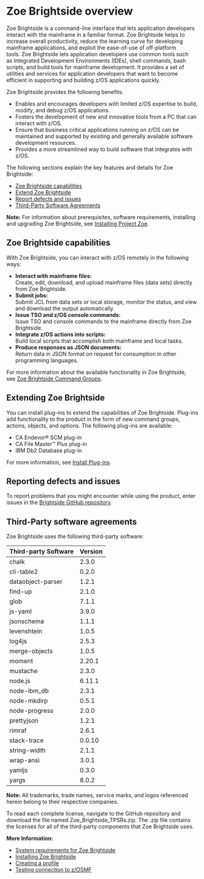 
# Zoe Brightside overview
Zoe Brightside is a command-line interface that lets application developers interact with the mainframe in a familiar format. Zoe Brightside helps to increase overall productivity, reduce the learning curve for developing mainframe applications, and exploit the ease-of-use of off-platform tools. Zoe Brightside lets application developers use common tools such as Integrated Development Environments (IDEs), shell commands, bash scripts, and build tools for mainframe development. It provides a set of utilities and services for application developers that want to become efficient in supporting and building z/OS applications quickly.

Zoe Brightside provides the following benefits:

  - Enables and encourages developers with limited z/OS expertise to build, modify, and debug z/OS applications.
  - Fosters the development of new and innovative tools from a PC that can interact with z/OS.
  - Ensure that business critical applications running on z/OS can be maintained and supported by existing and generally available software development resources.
  - Provides a more streamlined way to build software that integrates with z/OS. 

The following sections explain the key features and details for Zoe Brightside:

  - [Zoe Brightside capabilities](#zoe-brightside-capabilities)
  - [Extend Zoe Brightside](#extend-zoe-brightside)
  - [Report defects and issues](#report-defects-and-issues)
  - [Third-Party Software Agreements](#third-party-software-agreements)

**Note:** For information about prerequisites, software requirements, installing and upgrading Zoe Brightside, see
[Installing Project Zoe](installandconfig.md).

## Zoe Brightside capabilities

With Zoe Brightside, you can interact with z/OS remotely in the following ways:

  - **Interact with mainframe files:**   
    Create, edit, download, and
    upload mainframe files (data sets) directly from Zoe Brightside. 
  - **Submit jobs:**    
    Submit JCL from data sets or local storage, monitor the status, and view and download the output automatically.
  - **Issue TSO and z/OS console commands:**    
    Issue TSO and console commands to the mainframe directly from Zoe Brightside.
  - **Integrate z/OS actions into scripts:**    
    Build local scripts that accomplish both mainframe and local tasks. 
  - **Produce responses as JSON documents:**    
    Return data in JSON format on request for consumption in other programming languages.

For more information about the available functionality in Zoe Brightside, see [Zoe Brightside Command Groups](cli-commandgroups.md).

## Extending Zoe Brightside

You can install plug-ins to extend the capabilities of Zoe Brightside. Plug-ins add functionality to the product in the form of new command groups, actions, objects, and options.  The following plug-ins are available:

  - CA Endevor® SCM plug-in
  - CA File Master™ Plus plug-in
  - IBM Db2 Database plug-in

For more information, see [Install Plug-ins](cli-installplugins.md).

## Reporting defects and issues
To report problems that you might encounter while using the product, enter issues in the [Brightside GitHub repository](https://github.com/gizafoundation/brightside/issues).

## Third-Party software agreements

Zoe Brightside uses the following third-party software:

| Third-party Software | Version |
| ----------------- | ------- |
| chalk             | 2.3.0  |
| cli-table2        | 0.2.0  |
| dataobject-parser | 1.2.1  |
| find-up           | 2.1.0  |
| glob              | 7.1.1  |
| js-yaml           | 3.9.0  |
| jsonschema        | 1.1.1  |
| levenshtein       | 1.0.5  |
| log4js            | 2.5.3  |
| merge-objects     | 1.0.5  |
| moment            | 2.20.1 |
| mustache          | 2.3.0  |
| node.js           | 6.11.1 |
| node-ibm\_db      | 2.3.1  |
| node-mkdirp       | 0.5.1  |
| node-progress     | 2.0.0  |
| prettyjson        | 1.2.1  |
| rimraf            | 2.6.1  |
| stack-trace       | 0.0.10 |
| string-width      | 2.1.1  |
| wrap-ansi         | 3.0.1  |
| yamljs            | 0.3.0  |
| yargs             | 8.0.2  |

**Note:** All trademarks, trade names, service marks, and logos referenced herein belong to their respective companies.

To read each complete license, navigate to the GitHub repository and download the file named
Zoe_Brightside_TPSRs.zip. The .zip file contains the licenses for all of the third-party components that
Zoe Brightside uses.

**More Information:**

  - [System requirements for Zoe Brightside](cli-precli.md)
  - [Installing Zoe Brightside](cli-installcli.md)
  - [Creating a profile](cli-createaprofile.md)
  - [Testing connection to z/OSMF](cli-validateInstallation.md)
